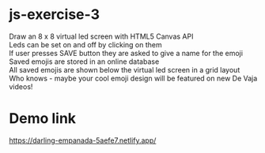# js-exercise-3
Draw an 8 x 8 virtual led screen with HTML5 Canvas API </br>
Leds can be set on and off by clicking on them</br>
If user presses SAVE button they are asked to give a name for the emoji</br>
Saved emojis are stored in an online database</br>
All saved emojis are shown below the virtual led screen in a grid layout</br>
Who knows - maybe your cool emoji design will be featured on new De Vaja
videos!

# Demo link
https://darling-empanada-5aefe7.netlify.app/
